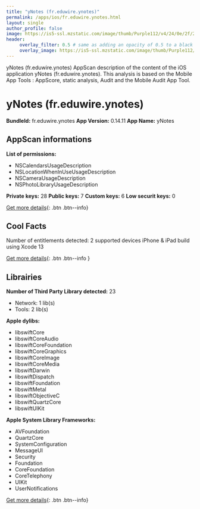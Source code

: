 ```yaml
---
title: "yNotes (fr.eduwire.ynotes)"
permalink: /apps/ios/fr.eduwire.ynotes.html
layout: single
author_profile: false
image: https://is5-ssl.mzstatic.com/image/thumb/Purple112/v4/24/0e/2f/240e2f50-b1fd-c880-9eaa-8c71849c10a1/AppIcon-0-0-1x_U007emarketing-0-0-0-7-0-0-sRGB-0-0-0-GLES2_U002c0-512MB-85-220-0-0.png/512x512bb.jpg
header: 
     overlay_filter: 0.5 # same as adding an opacity of 0.5 to a black background
     overlay_image: https://is5-ssl.mzstatic.com/image/thumb/Purple112/v4/24/0e/2f/240e2f50-b1fd-c880-9eaa-8c71849c10a1/AppIcon-0-0-1x_U007emarketing-0-0-0-7-0-0-sRGB-0-0-0-GLES2_U002c0-512MB-85-220-0-0.png/512x512bb.jpg
---
```

yNotes (fr.eduwire.ynotes) AppScan description of the content of the iOS application yNotes (fr.eduwire.ynotes). This analysis is based on the Mobile App Tools : AppScore, static analysis, Audit and the Mobile Audit App Tool.

# yNotes (fr.eduwire.ynotes)

**BundleId:** fr.eduwire.ynotes
**App Version:** 0.14.11
**App Name:** yNotes


## AppScan informations 

**List of permissions:** 
- NSCalendarsUsageDescription
- NSLocationWhenInUseUsageDescription
- NSCameraUsageDescription
- NSPhotoLibraryUsageDescription
  
  
**Private keys:** 28
**Public keys:** 7
**Custom keys:** 6
**Low securit keys:** 0
  
[Get more details](/pricing.html){: .btn .btn--info}

## Cool Facts

Number of entitlements detected: 2
supported devices iPhone & iPad
build using Xcode 13
  
[Get more details](/pricing.html){: .btn .btn--info }

## Librairies 
**Number of Third Party Library detected:** 23
- Network: 1 lib(s)
- Tools: 2 lib(s)


**Apple dylibs:**
- libswiftCore
- libswiftCoreAudio
- libswiftCoreFoundation
- libswiftCoreGraphics
- libswiftCoreImage
- libswiftCoreMedia
- libswiftDarwin
- libswiftDispatch
- libswiftFoundation
- libswiftMetal
- libswiftObjectiveC
- libswiftQuartzCore
- libswiftUIKit


**Apple System Library Frameworks:**
- AVFoundation
- QuartzCore
- SystemConfiguration
- MessageUI
- Security
- Foundation
- CoreFoundation
- CoreTelephony
- UIKit
- UserNotifications


  
[Get more details](/pricing.html){: .btn .btn--info}

